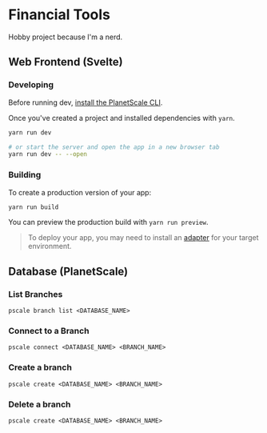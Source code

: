 # Financial Tools

Hobby project because I'm a nerd.

## Web Frontend (Svelte)

### Developing

Before running dev, [install the PlanetScale CLI](https://github.com/planetscale/cli#installation).

Once you've created a project and installed dependencies with `yarn`.

```bash
yarn run dev

# or start the server and open the app in a new browser tab
yarn run dev -- --open
```

### Building

To create a production version of your app:

```bash
yarn run build
```

You can preview the production build with `yarn run preview`.

> To deploy your app, you may need to install an [adapter](https://kit.svelte.dev/docs/adapters) for your target environment.

## Database (PlanetScale)

### List Branches

```
pscale branch list <DATABASE_NAME>
```

### Connect to a Branch

```
pscale connect <DATABASE_NAME> <BRANCH_NAME>
```

### Create a branch

```
pscale create <DATABASE_NAME> <BRANCH_NAME>
```

### Delete a branch

```
pscale create <DATABASE_NAME> <BRANCH_NAME>
```
